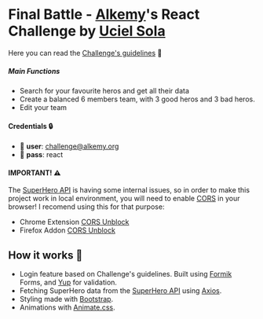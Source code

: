 # Final Battle - [Alkemy](https://alkemy.org "Official Site")'s React Challenge by [Uciel Sola](https://ucielsola.com "Come see my portfolio!") 

Here you can read the [Challenge's guidelines](https://drive.google.com/file/d/1kNbni3fBBYiAErWYIQNmlggJTNHmLgPL/view "Read more...") 📜
##### Main Functions
- Search for your favourite heros and get all their data
- Create a balanced 6 members team, with 3 good heros and 3 bad heros.
- Edit your team

#### Credentials 🔒
- 👤 **user**: challenge@alkemy.org
- 🔑 **pass**: react

#### IMPORTANT! ⚠️
The [SuperHero API](https://superheroapi.com/ "Official Site") is having some internal issues, so in order to make this project work in local environment, you will need to enable [CORS](https://developer.mozilla.org/en-US/docs/Web/HTTP/Headers/Access-Control-Allow-Origin "Read more about CORS at MDN.org") in your browser! I recomend using this for that purpose:

- Chrome Extension [CORS Unblock](https://chrome.google.com/webstore/detail/cors-unblock/lfhmikememgdcahcdlaciloancbhjino "For Chrome")
- Firefox Addon [CORS Unblock](https://addons.mozilla.org/es/firefox/addon/cors-unblock/ "For Firefox")

## How it works 🔧
- Login feature based on Challenge's guidelines. Built using [Formik](https://formik.org/ "Official Website") Forms, and [Yup](https://github.com/jquense/yup "Official Repo") for validation.
- Fetching SuperHero data from the [SuperHero API](https://superheroapi.com/ "Official Site") using [Axios](https://axios-http.com/ "Official Website").
- Styling made with [Bootstrap](https://getbootstrap.com/ "Official Website").
- Animations with [Animate.css](https://animate.style/ "Official Website").

